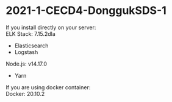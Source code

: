 # 2021-1-CECD4-DonggukSDS-1
If you install directly on your server:  
ELK Stack: 7.15.2dla  
-	Elasticsearch  
-	Logstash  

Node.js: v14.17.0  
-	Yarn  

If you are using docker container:  
Docker: 20.10.2
